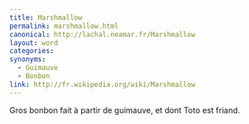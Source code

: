 ```yaml
---
title: Marshmallow
permalink: marshmallow.html
canonical: http://lachal.neamar.fr/Marshmallow
layout: word
categories:
synonyms:
  - Guimauve
  - Bonbon
link: http://fr.wikipedia.org/wiki/Marshmallow
---
```


Gros bonbon fait à partir de guimauve, et dont Toto est friand.

